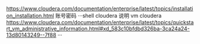 https://www.cloudera.com/documentation/enterprise/latest/topics/installation_installation.html
账号密码
···shell
cloudera
说明 vm cloudera https://www.cloudera.com/documentation/enterprise/latest/topics/quickstart_vm_administrative_information.html#xd_583c10bfdbd326ba-3ca24a24-13d80143249--7f88
···